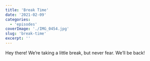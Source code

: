 ```yaml
---
title: 'Break Time'
date: '2021-02-09'
categories:
  - 'episodes'
coverImage: './IMG_0454.jpg'
slug: 'break-time'
excerpt: ''
---
```


Hey there! We’re taking a little break, but never fear. We’ll be back!
